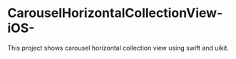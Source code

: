# CarouselHorizontalCollectionView-iOS-
This project shows carousel horizontal collection view using swift and uikit.
